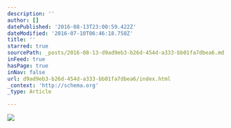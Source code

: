 ```yaml
---
description: ''
author: []
datePublished: '2016-08-13T23:00:59.422Z'
dateModified: '2016-07-10T06:46:18.758Z'
title: ''
starred: true
sourcePath: _posts/2016-08-13-d9ad9eb3-b26d-454d-a333-bb01fa7dbea6.md
inFeed: true
hasPage: true
inNav: false
url: d9ad9eb3-b26d-454d-a333-bb01fa7dbea6/index.html
_context: 'http://schema.org'
_type: Article

---
```

![](https://the-grid-user-content.s3-us-west-2.amazonaws.com/9e7e22fe-c639-498c-ae7d-9c902bf54fcf.jpg)